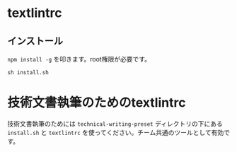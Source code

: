 # textlintrc

## インストール

`npm install -g` を叩きます。root権限が必要です。

```
sh install.sh
```

# 技術文書執筆のためのtextlintrc

技術文書執筆のためには `technical-writing-preset` ディレクトリの下にある `install.sh` と `textlintrc` を使ってください。チーム共通のツールとして有効です。
